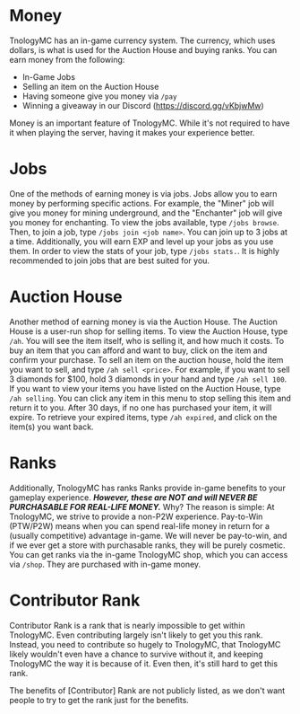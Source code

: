 # Money

TnologyMC has an in-game currency system. The currency, which uses dollars, is what is used for the Auction House and buying ranks. You can earn money from the following:

- In-Game Jobs
- Selling an item on the Auction House
- Having someone give you money via `/pay`
- Winning a giveaway in our Discord (https://discord.gg/vKbjwMw)

Money is an important feature of TnologyMC. While it's not required to have it when playing the server, having it makes your experience better.



# Jobs

One of the methods of earning money is via jobs. Jobs allow you to earn money by performing specific actions. For example, the "Miner" job will give you money for mining underground, and the "Enchanter" job will give you money for enchanting. To view the jobs available, type `/jobs browse`. Then, to join a job, type `/jobs join <job name>`. You can join up to 3 jobs at a time. Additionally, you will earn EXP and level up your jobs as you use them. In order to view the stats of your job, type `/jobs stats.`. It is highly recommended to join jobs that are best suited for you.




# Auction House

Another method of earning money is via the Auction House. The Auction House is a user-run shop for selling items. To view the Auction House, type `/ah`. You will see the item itself, who is selling it, and how much it costs. To buy an item that you can afford and want to buy, click on the item and confirm your purchase. To sell an item on the auction house, hold the item you want to sell, and type `/ah sell <price>`. For example, if you want to sell 3 diamonds for $100, hold 3 diamonds in your hand and type `/ah sell 100`. If you want to view your items you have listed on the Auction House, type `/ah selling`. You can click any item in this menu to stop selling this item and return it to you. After 30 days, if no one has purchased your item, it will expire. To retrieve your expired items, type `/ah expired`, and click on the item(s) you want back.




# Ranks


Additionally, TnologyMC has ranks Ranks provide in-game benefits to your gameplay experience. **_However, these are NOT and will NEVER BE PURCHASABLE FOR REAL-LIFE MONEY._** Why? The reason is simple: At TnologyMC, we strive to provide a non-P2W experience. Pay-to-Win (PTW/P2W) means when you can spend real-life money in return for a (usually competitive) advantage in-game. We will never be pay-to-win, and if we ever get a store with purchasable ranks, they will be purely cosmetic. You can get ranks via the in-game TnologyMC shop, which you can access via `/shop`. They are purchased with in-game money.




# Contributor Rank

Contributor Rank is a rank that is nearly impossible to get within TnologyMC. Even contributing largely isn't likely to get you this rank. Instead, you need to contribute so hugely to TnologyMC, that TnologyMC likely wouldn't even have a chance to survive without it, and keeping TnologyMC the way it is because of it. Even then, it's still hard to get this rank.

The benefits of [Contributor] Rank are not publicly listed, as we don't want people to try to get the rank just for the benefits.